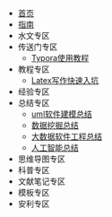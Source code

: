 - [首页](/README)
- [指南](/guide)
- 水文专区
- 传送门专区
    - [Typora使用教程](/portal/typora)
- 教程专区
    - [Latex写作快速入坑](/tutorial/latex-learning)
- 经验专区
- 总结专区
    - [uml软件建模总结](/conclusion/uml)
    - [数据挖掘总结](/conclusion/datamining)
    - [大数据软件工程总结](/conclusion/bigdata)
    - [人工智能总结](/conclusion/ai)
- 思维导图专区
- 科普专区
- 文献笔记专区
- 模板专区
- 安利专区